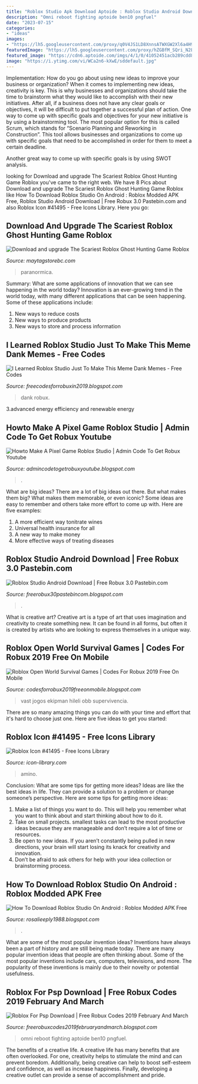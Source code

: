 ```yaml
---
title: "Roblox Studio Apk Download Aptoide : Roblox Studio Android Download"
description: "Omni reboot fighting aptoide ben10 pngfuel"
date: "2023-07-15"
categories:
- "ideas"
images:
- "https://lh5.googleusercontent.com/proxy/q0V4JS1LD8XnnsATWXGW2Xl6a4H9Ekwbzrr1KYc0R8LJY_7NWzx8URXQPTHzI4_B8jd_mKah_MxqiaewFkf-l3TIV02u-rCS=w1200-h630-pd"
featuredImage: "https://lh5.googleusercontent.com/proxy/hZGBfM_SQri_N2L1tCufwdxOxB0S8yrxwc6Ns_DESHRKv6CKFKmtv3Efhh3jAFSYM3W9HAcIfvdQAq7ATpsUlwbGF8E=w1200-h630-p-k-no-nu"
featured_image: "https://cdn6.aptoide.com/imgs/4/1/0/41052451acb289cdd871467fa208ea97_screen.png?h=464"
image: "https://i.ytimg.com/vi/WCa2n6-kXwE/sddefault.jpg"
---
```



Implementation: How do you go about using new ideas to improve your business or organization?
When it comes to implementing new ideas, creativity is key. This is why businesses and organizations should take the time to brainstorm what they would like to accomplish with their new initiatives. After all, if a business does not have any clear goals or objectives, it will be difficult to put together a successful plan of action.
One way to come up with specific goals and objectives for your new initiative is by using a brainstorming tool. The most popular option for this is called Scrum, which stands for “Scenario Planning and Reworking in Construction”. This tool allows businesses and organizations to come up with specific goals that need to be accomplished in order for them to meet a certain deadline.

Another great way to come up with specific goals is by using SWOT analysis.

	

		
looking for Download and upgrade The Scariest Roblox Ghost Hunting Game Roblox you've came to the right web. We have 8 Pics about Download and upgrade The Scariest Roblox Ghost Hunting Game Roblox like How To Download Roblox Studio On Android : Roblox Modded APK Free, Roblox Studio Android Download | Free Robux 3.0 Pastebin.com and also Roblox Icon #41495 - Free Icons Library. Here you go:
		
    
## Download And Upgrade The Scariest Roblox Ghost Hunting Game Roblox

<img loading=lazy src="https://i.ytimg.com/vi/3Cmdk4TS9Dc/hq720.jpg?sqp=-oaymwEhCK4FEIIDSFryq4qpAxMIARUAAAAAGAElAADIQj0AgKJD&amp;rs=AOn4CLBASNOdBwXIZnd9ZQgj4YoAUi34zw" onerror="this.onerror=null;this.src='https://tse4.mm.bing.net/th?id=OIP.XrhoBhGgpW9q7SmmnmLkSwHaEK&amp;pid=15.1';" alt="Download and upgrade The Scariest Roblox Ghost Hunting Game Roblox">

_Source: maytagstorebc.com_

>paranormica. 

	

Summary: What are some applications of innovation that we can see happening in the world today?
Innovation is an ever-growing trend in the world today, with many different applications that can be seen happening. Some of these applications include: 
1. New ways to reduce costs 
2. New ways to produce products 
3. New ways to store and process information 

    
## I Learned Roblox Studio Just To Make This Meme Dank Memes - Free Codes

<img loading=lazy src="https://i.ytimg.com/vi/WCa2n6-kXwE/sddefault.jpg" onerror="this.onerror=null;this.src='https://tse2.mm.bing.net/th?id=OIP.toQT9-ny9YGJlXshvOCJpQHaFj&amp;pid=15.1';" alt="I Learned Roblox Studio Just To Make This Meme Dank Memes - Free Codes">

_Source: freecodesforrobuxin2019.blogspot.com_

>dank robux. 

	

3.advanced energy efficiency and renewable energy

    
## Howto Make A Pixel Game Roblox Studio | Admin Code To Get Robux Youtube

<img loading=lazy src="https://lh5.googleusercontent.com/proxy/q0V4JS1LD8XnnsATWXGW2Xl6a4H9Ekwbzrr1KYc0R8LJY_7NWzx8URXQPTHzI4_B8jd_mKah_MxqiaewFkf-l3TIV02u-rCS=w1200-h630-pd" onerror="this.onerror=null;this.src='https://tse4.mm.bing.net/th?id=OIP.kCHAYaRTM7rj2ChBvO2eNQHaD4&amp;pid=15.1';" alt="Howto Make A Pixel Game Roblox Studio | Admin Code To Get Robux Youtube">

_Source: admincodetogetrobuxyoutube.blogspot.com_

>. 

	

What are big ideas?
There are a lot of big ideas out there. But what makes them big? What makes them memorable, or even iconic? Some ideas are easy to remember and others take more effort to come up with. Here are five examples: 
1. A more efficient way tonitrate wines
2. Universal health insurance for all
3. A new way to make money
4. More effective ways of treating diseases

    
## Roblox Studio Android Download | Free Robux 3.0 Pastebin.com

<img loading=lazy src="https://lh6.googleusercontent.com/proxy/RXuRO7CERh5TUM1Y97hZtmN9NKl3dOVOlysphHLX5uLeiWNfXJeX8Tmt6qgSolovCjx6XVX-tPTkYsVeJ7lk2DSE2V2GVMK4QaxZC0UUJ37e2K5hmpy6M6fPEo8AqXb_qlCKHG2dKU3krj9IIA=w1200-h630-p-k-no-nu" onerror="this.onerror=null;this.src='https://tse1.mm.bing.net/th?id=OIP.clj6PGqdRM3xbl6_tSnavQHaE7&amp;pid=15.1';" alt="Roblox Studio Android Download | Free Robux 3.0 Pastebin.com">

_Source: freerobux30pastebincom.blogspot.com_

>. 

	

What is creative art?
Creative art is a type of art that uses imagination and creativity to create something new. It can be found in all forms, but often it is created by artists who are looking to express themselves in a unique way.

    
## Roblox Open World Survival Games | Codes For Robux 2019 Free On Mobile

<img loading=lazy src="https://image.winudf.com/v2/image/Y29tLmhvb2Rvb2dhbWVzLnZhc3Rfc2NyZWVuXzNfd3h0MjBiNmU/screen-3.jpg?fakeurl=1&amp;type=.jpg" onerror="this.onerror=null;this.src='https://tse4.mm.bing.net/th?id=OIP.NTrjCjI0wi6iHiFCCXrmAgHaEI&amp;pid=15.1';" alt="Roblox Open World Survival Games | Codes For Robux 2019 Free On Mobile">

_Source: codesforrobux2019freeonmobile.blogspot.com_

>vast jogos ekipman hileli obb supervivencia. 

	

There are so many amazing things you can do with your time and effort that it's hard to choose just one. Here are five ideas to get you started: 

    
## Roblox Icon #41495 - Free Icons Library

<img loading=lazy src="http://icon-library.com/images/roblox-icon/roblox-icon-21.jpg" onerror="this.onerror=null;this.src='https://tse1.mm.bing.net/th?id=OIP.-lHhtpqEoRJxCbY5NAlSdgHaFZ&amp;pid=15.1';" alt="Roblox Icon #41495 - Free Icons Library">

_Source: icon-library.com_

>amino. 

	

Conclusion: What are some tips for getting more ideas?
Ideas are like the best ideas in life. They can provide a solution to a problem or change someone’s perspective. Here are some tips for getting more ideas:
1. Make a list of things you want to do. This will help you remember what you want to think about and start thinking about how to do it.
2. Take on small projects. smallest tasks can lead to the most productive ideas because they are manageable and don’t require a lot of time or resources.
3. Be open to new ideas. If you aren’t constantly being pulled in new directions, your brain will start losing its knack for creativity and innovation.
4. Don’t be afraid to ask others for help with your idea collection or brainstorming process.

    
## How To Download Roblox Studio On Android : Roblox Modded APK Free

<img loading=lazy src="https://lh5.googleusercontent.com/proxy/hZGBfM_SQri_N2L1tCufwdxOxB0S8yrxwc6Ns_DESHRKv6CKFKmtv3Efhh3jAFSYM3W9HAcIfvdQAq7ATpsUlwbGF8E=w1200-h630-p-k-no-nu" onerror="this.onerror=null;this.src='https://tse2.mm.bing.net/th?id=OIP.M6JNQc4aOtGNk3VSzhie7gHaFj&amp;pid=15.1';" alt="How To Download Roblox Studio On Android : Roblox Modded APK Free">

_Source: rosalieeply1988.blogspot.com_

>. 

	

What are some of the most popular invention ideas?
Inventions have always been a part of history and are still being made today. There are many popular invention ideas that people are often thinking about. Some of the most popular inventions include cars, computers, televisions, and more. The popularity of these inventions is mainly due to their novelty or potential usefulness.

    
## Roblox For Psp Download | Free Robux Codes 2019 February And March

<img loading=lazy src="https://cdn6.aptoide.com/imgs/4/1/0/41052451acb289cdd871467fa208ea97_screen.png?h=464" onerror="this.onerror=null;this.src='https://tse2.mm.bing.net/th?id=OIP.Gor75MKGYasFdby7WifsUgHaEA&amp;pid=15.1';" alt="Roblox For Psp Download | Free Robux Codes 2019 February And March">

_Source: freerobuxcodes2019februaryandmarch.blogspot.com_

>omni reboot fighting aptoide ben10 pngfuel. 

	

The benefits of a creative life.
A creative life has many benefits that are often overlooked. For one, creativity helps to stimulate the mind and can prevent boredom. Additionally, being creative can help to boost self-esteem and confidence, as well as increase happiness. Finally, developing a creative outlet can provide a sense of accomplishment and pride.

